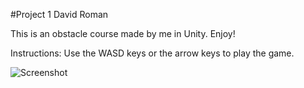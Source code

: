 #Project 1 David Roman

This is an obstacle course made by me in Unity. Enjoy!

Instructions:
Use the WASD keys or the arrow keys to play the game.

![Screenshot](https://s1.postimg.org/7vn4igfgmn/Unity_Project_Screenshot.png)
